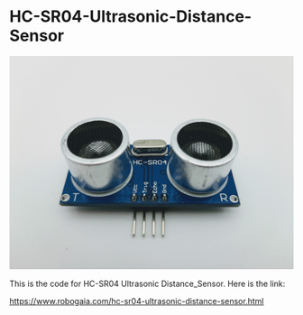 # HC-SR04-Ultrasonic-Distance-Sensor

![plot](./Images/Robogaia_HC-SR04_Ultrasonic_Distance_Sensor.jpg)

This is the code for HC-SR04 Ultrasonic Distance_Sensor. Here is the link:

https://www.robogaia.com/hc-sr04-ultrasonic-distance-sensor.html